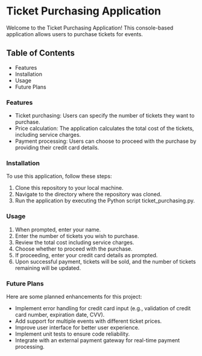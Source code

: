 # **Ticket Purchasing Application**

Welcome to the Ticket Purchasing Application! This console-based application allows users to purchase tickets for events.

## Table of Contents
- Features
- Installation
- Usage
- Future Plans


### **Features**

- Ticket purchasing: Users can specify the number of tickets they want to purchase.
- Price calculation: The application calculates the total cost of the tickets, including service charges.
- Payment processing: Users can choose to proceed with the purchase by providing their credit card details.

### **Installation**

To use this application, follow these steps:

1. Clone this repository to your local machine.
2. Navigate to the directory where the repository was cloned.
3. Run the application by executing the Python script ticket_purchasing.py.

### **Usage**

1. When prompted, enter your name.
2. Enter the number of tickets you wish to purchase.
3. Review the total cost including service charges.
4. Choose whether to proceed with the purchase.
5. If proceeding, enter your credit card details as prompted.
6. Upon successful payment, tickets will be sold, and the number of tickets remaining will be updated.

### **Future Plans**

Here are some planned enhancements for this project:

- Implement error handling for credit card input (e.g., validation of credit card number, expiration date, CVV).
- Add support for multiple events with different ticket prices.
- Improve user interface for better user experience.
- Implement unit tests to ensure code reliability.
- Integrate with an external payment gateway for real-time payment processing.

